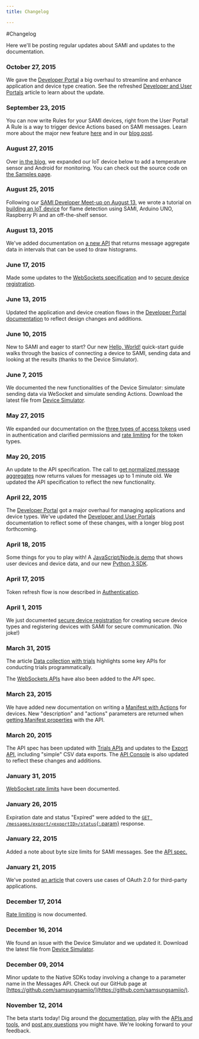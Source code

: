 ```yaml
---
title: Changelog

---
```


#Changelog

Here we'll be posting regular updates about SAMI and updates to the documentation.

### October 27, 2015

We gave the [Developer Portal](https://devportal.samsungsami.io/) a big overhaul to streamline and enhance application and device type creation. See the refreshed [Developer and User Portals](/sami/sami-documentation/developer-user-portals.html) article to learn about the update.

### September 23, 2015

You can now write Rules for your SAMI devices, right from the User Portal! A Rule is a way to trigger device Actions based on SAMI messages. Learn more about the major new feature [here](/sami/sami-documentation/developer-user-portals.html#creating-a-rule) and in our [blog post](https://blog.samsungsami.io/data/rules/iot/2015/09/23/sami-rules-make-your-devices-work-together.html).

### August 27, 2015

Over [in the blog](https://blog.samsungsami.io/development/iot/mobile/2015/08/27/monitor-fire-and-temperature-using-an-arduino-raspberry-pi-and-sami.html), we expanded our IoT device below to add a temperature sensor and Android for monitoring. You can check out the source code on [the Samples page](/sami/samples/).

### August 25, 2015

Following our [SAMI Developer Meet-up on August 13](https://blog.samsungsami.io/data/development/iot/2015/08/25/sami-and-the-future-of-iot.html), we wrote a tutorial on [building an IoT device](/sami/demos-tools/your-first-iot-device.html) for flame detection using SAMI, Arduino UNO, Raspberry Pi and an off-the-shelf sensor.

### August 13, 2015

We've added documentation on [a new API](/sami/api-spec.html#get-normalized-message-histogram) that returns message aggregate data in intervals that can be used to draw histograms. 

### June 17, 2015

Made some updates to the [WebSockets specification](/sami/sami-documentation/sending-and-receiving-data.html#live-streaming-data-with-websocket-api) and to [secure device registration](/sami/sami-documentation/secure-your-devices.html).

### June 13, 2015

Updated the application and device creation flows in the [Developer Portal documentation](/sami/sami-documentation/developer-user-portals.html) to reflect design changes and additions.

### June 10, 2015

New to SAMI and eager to start? Our new [Hello, World!](/sami/sami-documentation/hello-world.html) quick-start guide walks through the basics of connecting a device to SAMI, sending data and looking at the results (thanks to the Device Simulator).

### June 7, 2015

We documented the new functionalities of the Device Simulator: simulate sending data via WeSocket and simulate sending Actions. Download the latest file from [Device Simulator](/sami/demos-tools/device-simulator.html).

### May 27, 2015

We expanded our documentation on the [three types of access tokens](/sami/sami-documentation/authentication.html#three-types-of-access-tokens) used in authentication and clarified permissions and [rate limiting](/sami/sami-documentation/rate-limiting.html#rate-limits-for-three-actors) for the token types.

### May 20, 2015

An update to the API specification. The call to [get normalized message aggregates](/sami/api-spec.html#get-normalized-message-aggregates) now returns values for messages up to 1 minute old. We updated the API specification to reflect the new functionality.

### April 22, 2015

The [Developer Portal](https://devportal.samsungsami.io/) got a major overhaul for managing applications and device types. We've updated the [Developer and User Portals](/sami/sami-documentation/developer-user-portals.html) documentation to reflect some of these changes, with a longer blog post forthcoming.

### April 18, 2015

Some things for you to play with! A [JavaScript/Node.js demo](/sami/samples/) that shows user devices and device data, and our new [Python 3 SDK](/sami/native-SDKs/).

### April 17, 2015

Token refresh flow is now described in [Authentication](/sami/sami-documentation/authentication.html#refresh-a-token).

### April 1, 2015

We just documented [secure device registration](/sami/sami-documentation/secure-your-devices.html) for creating secure device types and registering devices with SAMI for secure communication. (No joke!)

### March 31, 2015

The article [Data collection with trials](/sami/sami-documentation/data-collection-with-trials.html) highlights some key APIs for conducting trials programmatically. 

The [WebSockets APIs](/sami/api-spec.html#websockets) have also been added to the API spec.

### March 23, 2015

We have added new documentation on writing a [Manifest with Actions](/sami/sami-documentation/the-manifest.html#manifests-that-support-actions) for devices. New "description" and "actions" parameters are returned when [getting Manifest properties](/sami/api-spec.html#get-manifest-properties) with the API.

### March 20, 2015

The API spec has been updated with [Trials APIs](/sami/api-spec.html#trials) and updates to the [Export API](/sami/api-spec.html#export), including "simple" CSV data exports. The [API Console](https://api-console.samsungsami.io) is also updated to reflect these changes and additions.

### January 31, 2015

[WebSocket rate limits](/sami/sami-documentation/rate-limiting.html#websocket-limits) have been documented.

### January 26, 2015

Expiration date and status "Expired" were added to the [`GET /messages/export/<exportID>/status`{:.param}](/sami/api-spec.html#check-export-status) response.

### January 22, 2015

Added a note about byte size limits for SAMI messages. See the [API spec.](/sami/api-spec.html#message-limits)

### January 21, 2015

We've posted [an article](/sami/sami-documentation/oauth2-flow-examples.html) that covers use cases of OAuth 2.0 for third-party applications.

### December 17, 2014

[Rate limiting](/sami/sami-documentation/rate-limiting.html) is now documented.

### December 16, 2014

We found an issue with the Device Simulator and we updated it. Download the latest file from [Device Simulator](/sami/demos-tools/device-simulator.html).

### December 09, 2014

Minor update to the Native SDKs today involving a change to a parameter name in the Messages API. Check out our GitHub page at [https://github.com/samsungsamiio/](https://github.com/samsungsamiio/).

### November 12, 2014

The beta starts today! Dig around the [documentation](/sami/sami-documentation/), play with the [APIs and tools](/sami/demos-tools/), and [post any questions](/community/) you might have. We're looking forward to your feedback.
